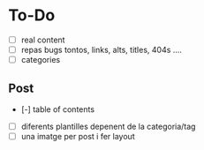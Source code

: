 # To-Do
- [ ] real content
- [ ] repas bugs tontos, links, alts, titles, 404s ....
- [ ] categories

## Post
- [-] table of contents
- [ ] diferents plantilles depenent de la categoria/tag
- [ ] una imatge per post i fer layout
